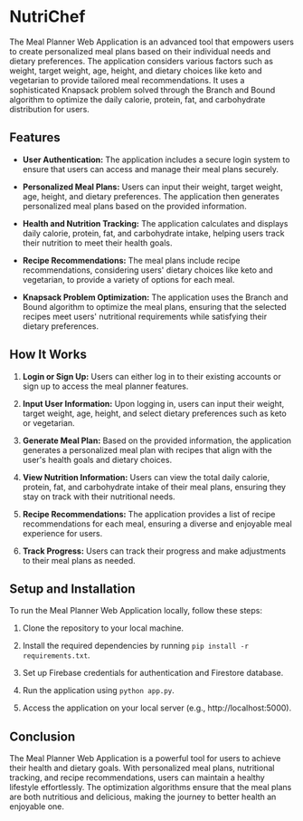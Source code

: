 # NutriChef


The Meal Planner Web Application is an advanced tool that empowers users to create personalized meal plans based on their individual needs and dietary preferences. The application considers various factors such as weight, target weight, age, height, and dietary choices like keto and vegetarian to provide tailored meal recommendations. It uses a sophisticated Knapsack problem solved through the Branch and Bound algorithm to optimize the daily calorie, protein, fat, and carbohydrate distribution for users.

## Features

- **User Authentication:** The application includes a secure login system to ensure that users can access and manage their meal plans securely.

- **Personalized Meal Plans:** Users can input their weight, target weight, age, height, and dietary preferences. The application then generates personalized meal plans based on the provided information.

- **Health and Nutrition Tracking:** The application calculates and displays daily calorie, protein, fat, and carbohydrate intake, helping users track their nutrition to meet their health goals.

- **Recipe Recommendations:** The meal plans include recipe recommendations, considering users' dietary choices like keto and vegetarian, to provide a variety of options for each meal.

- **Knapsack Problem Optimization:** The application uses the Branch and Bound algorithm to optimize the meal plans, ensuring that the selected recipes meet users' nutritional requirements while satisfying their dietary preferences.

## How It Works

1. **Login or Sign Up:** Users can either log in to their existing accounts or sign up to access the meal planner features.

2. **Input User Information:** Upon logging in, users can input their weight, target weight, age, height, and select dietary preferences such as keto or vegetarian.

3. **Generate Meal Plan:** Based on the provided information, the application generates a personalized meal plan with recipes that align with the user's health goals and dietary choices.

4. **View Nutrition Information:** Users can view the total daily calorie, protein, fat, and carbohydrate intake of their meal plans, ensuring they stay on track with their nutritional needs.

5. **Recipe Recommendations:** The application provides a list of recipe recommendations for each meal, ensuring a diverse and enjoyable meal experience for users.

6. **Track Progress:** Users can track their progress and make adjustments to their meal plans as needed.


## Setup and Installation

To run the Meal Planner Web Application locally, follow these steps:

1. Clone the repository to your local machine.

2. Install the required dependencies by running `pip install -r requirements.txt`.

3. Set up Firebase credentials for authentication and Firestore database.

4. Run the application using `python app.py`.

5. Access the application on your local server (e.g., http://localhost:5000).

## Conclusion

The Meal Planner Web Application is a powerful tool for users to achieve their health and dietary goals. With personalized meal plans, nutritional tracking, and recipe recommendations, users can maintain a healthy lifestyle effortlessly. The optimization algorithms ensure that the meal plans are both nutritious and delicious, making the journey to better health an enjoyable one.
